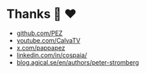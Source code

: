 <div class="slide title-slide">

# Thanks 🙏 ❤️

<div class="social-links">

* [github.com/PEZ](https://github.com/PEZ)
* [youtube.com/CalvaTV](https://www.youtube.com/CalvaTV)
* [x.com/pappapez](https://x.com/pappapez)
* [linkedin.com/in/cospaia/](https://www.linkedin.com/in/cospaia/)
* [blog.agical.se/en/authors/peter-stromberg](https://blog.agical.se/en/authors/peter-stromberg)

</div>

</div>